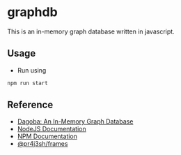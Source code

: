 # graphdb

This is an in-memory graph database written in javascript.

## Usage

- Run using

```bash
npm run start
```

## Reference

- [Dagoba: An In-Memory Graph Database](https://aosabook.org/en/500L/dagoba-an-in-memory-graph-database.html)
- [NodeJS Documentation](https://nodejs.org/en/learn/getting-started/introduction-to-nodejs)
- [NPM Documentation](https://docs.npmjs.com/)
- [@pr4j3sh/frames](https://pr4j3sh.github.io/frames/)
